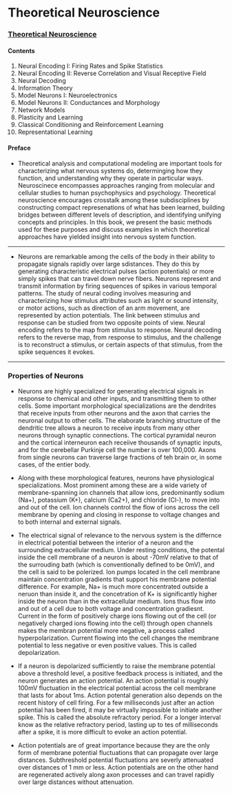 # Theoretical Neuroscience
### [Theoretical Neuroscience](https://boulderschool.yale.edu/sites/default/files/files/DayanAbbott.pdf)
#### Contents

1. Neural Encoding I: Firing Rates and Spike Statistics 
2. Neural Encoding II: Reverse Correlation and Visual Receptive Field
3. Neural Decoding
4. Information Theory
5. Model Neurons I: Neuroelectronics
6. Model Neurons II: Conductances and Morphology
7. Network Models
8. Plasticity and Learning
9. Classical Conditioning and Reinforcement Learning
10. Representational Learning
#### Preface
- Theoretical analysis and computational modeling are important tools for characterizing what nervous systems do, determinging how they function, and understanding why they operate in particular ways. Neuroscinece encompasses approaches ranging from molecular and cellular studies to human psychophysics and psychology. Theoretical neuroscience encourages crosstalk among these subdisciplines by constructing compact represenations of what has been learned, building bridges between different levels of description, and identifying unifying concepts and principles. In this book, we present the basic methods used for these purposes and discuss examples in which theoretical approaches have yielded insight into nervous system function.   

---

- Neurons are remarkable among the cells of the body in their ability to propagate signals  rapidly over large sdistances. They do this by generating characteristic electrical pulses (action potentials) or more simply spikes that can travel down nerve fibers. Neurons represent and transmit information by firing sequences of spikes in various temporal patterns. The study of neural coding involves measuring and characterizing how stimulus attributes such as light or sound intensity, or motor actions, such as direction of an arm movement, are represented by action potentials. The link between stimulus and response can be studied from two opposite points of view. Neural encoding refers to the map from stimulus to response. Neural decoding refers to the reverse map, from response to stimulus, and the challenge is to reconstruct a stimulus, or certain aspects of that stimulus, from the spike sequences it evokes. 

---

### Properties of Neurons

- Neurons are highly specialized for generating electrical signals in response to chemical and other inputs, and transmitting them to other cells. Some important morphological specializations are the dendrites that receive inputs from other neurons and the axon that carries the neuronal output to other cells. The elaborate branching structure of the dendritic tree allows a neuron to receive inputs from many other neurons through synaptic connections. The cortical pyramidal neuron and the cortical interneuron each receiive thousands of synaptic inputs, and for the cerebellar Purkinje cell the number is over 100,000. Axons from single neurons can traverse large fractions of teh brain or, in some cases, of the entier body.

- Along with these morphological features, neurons have physiological specializations. Most prominent among these are a wide variety of membrane-spanning ion channels that allow ions, predominantly sodium (Na+), potassium (K+), calcium (Ca2+), and chloride (Cl-), to move into and out of the cell. Ion channels control the flow of ions across the cell membrane by opening and closing in response to voltage changes and to both internal and external signals.

- The electrical signal of relevance to the nervous system is the differnce in electrical potential between the interior of a neuron and the surrounding extracellular medium. Under resting conditions, the potental inside the cell membrane of a neuron is about -70mV relative to that of the surrouding bath (which is conventionally defined to be 0mV), and the cell is said to be polerized. Ion pumps located in the cell membrane maintain concentration gradients that support his membrane potential difference. For example, Na+ is much more concentrated outside a neruon than inside it, and the concetration of K+ is significantly higher inside the neuron than in the extracellular medium. Ions thus flow into and out of a cell due to both voltage and concentration gradiesnt. Current in the form of positively charge ions flowing out of the cell (or negatively charged ions flowing into the cell) through open channels makes the membran potential more negative, a process called hyperpolarization. Current flowing into the cell changes the membrane potential to less negative or even positive values. This is called depolarization.

- If a neuron is depolarized sufficiently to raise the membrane potential above a threshold level, a positive feedback process is initiated, and the neuron generates an action potential. An action potential is roughly 100mV fluctuation in the electrical potential across the cell membrane that lasts for about 1ms. Action potental generation also depends on the recent history of cell firing. For a few milliseconds just after an action potential has been fired, it may be virtually impossible to initiate another spike. This is called the absolute refractory period. For a longer interval know as the relative refractory period, lasting up to tes of milliseconds after a spike, it is more difficult to evoke an action potential.

- Action potentials are of great importance because they are the only form of membrane potential fluctuations that can propagate over large distances. Subthreshold potential fluctuations are severly attenuated over distances of 1 mm or less. Action potentials are on the other hand are regenerated actively along axon processes and can travel rapidly over large distances without attenuation.


























